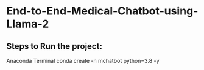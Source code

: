 # End-to-End-Medical-Chatbot-using-Llama-2

## Steps to Run the project:

Anaconda Terminal
conda create -n mchatbot python=3.8 -y

